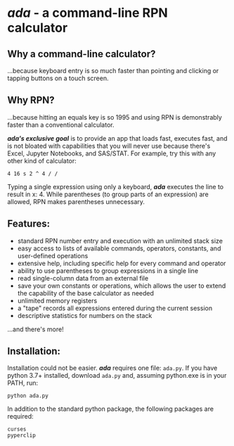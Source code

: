 # **_ada_ - a command-line RPN calculator**

## **Why a command-line calculator?**
...because keyboard entry is so much faster than pointing and clicking or tapping buttons on a touch screen.

## **Why RPN?**
...because hitting an equals key is so 1995 and using RPN is demonstrably faster than a conventional calculator.

**_ada's exclusive goal_** is to provide an app that loads fast, executes fast, and is not bloated with capabilities that you will never use because there's Excel, Jupyter Notebooks, and SAS/STAT. For example, try this with any other kind of calculator:

   `4 16 s 2 ^ 4 / /`

Typing a single expression using only a keyboard, **_ada_** executes the line to result in x: 4. While parentheses (to group parts of an expression) are allowed, RPN makes parentheses unnecessary.

## **Features:**
- standard RPN number entry and execution with an unlimited stack size
- easy access to lists of available commands, operators,  constants, and user-defined operations
- extensive help, including specific help for every command and operator
- ability to use parentheses to group expressions in a single line
- read single-column data from an external file
- save your own constants or operations, which allows the user to extend the capability of the base calculator as needed
- unlimited memory registers
- a "tape" records all expressions entered during the current session
- descriptive statistics for numbers on the stack

...and there's more!

## **Installation:**
Installation could not be easier. **_ada_** requires one file: `ada.py`. If you have python 3.7+ installed, download `ada.py` and, assuming python.exe is in your PATH, run:

    python ada.py

In addition to the standard python package, the following packages are required:

    curses
    pyperclip
